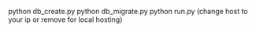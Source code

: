 python db_create.py
python db_migrate.py
python run.py
(change host to your ip or remove for local hosting)
